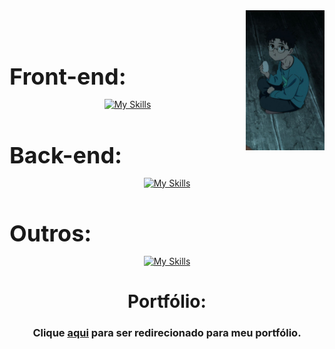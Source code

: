 <div align="center">
<img src="https://github.com/FelipeCostaq/FelipeCostaq/blob/main/okarunImage.jpg?raw=true" width="25%" align="right" />
<br><br>


<h1 align="left" style="font-size: 36px; margin-bottom: 0;">Front-end: </h1>

[![My Skills](https://skillicons.dev/icons?i=html,css,js,ts,react,bootstrap,wasm)](https://skillicons.dev)

<h1 align="left" style="font-size: 36px; margin-bottom: 0;">Back-end: </h1>

[![My Skills](https://skillicons.dev/icons?i=cs,dotnet,nodejs,java)](https://skillicons.dev)

<h1 align="left" style="font-size: 36px; margin-bottom: 0;">Outros: </h1>

[![My Skills](https://skillicons.dev/icons?i=unity,git,github)](https://skillicons.dev)


<h1>Portfólio: </h1>
<h3>Clique <a href="https://felipecdeveloper.netlify.app/">aqui</a> para ser redirecionado para meu portfólio.</h3>





